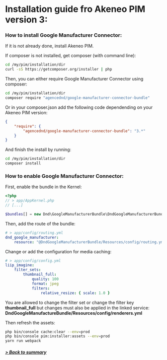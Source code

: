 # Installation guide fro Akeneo PIM version 3:

### How to install Google Manufacturer Connector:

If it is not already done, install Akeneo PIM.

If composer is not installed, get composer (with command line):

```bash
cd /my/pim/installation/dir
curl -sS https://getcomposer.org/installer | php
```

Then, you can either require Google Manufacturer Connector using composer:
```bash
cd /my/pim/installation/dir
composer require "agencednd/google-manufacturer-connector-bundle"
```
Or in your composer.json add the following code dependending on your Akeneo PIM version:
```json
{   
    "require": {
        "agencednd/google-manufacturer-connector-bundle": "3.*"
    }
}
```
And finish the install by running: 
```bash
cd /my/pim/installation/dir
composer install
```

### How to enable Google Manufacturer Connector:

First, enable the bundle in the Kernel: 
```php
<?php
// > app/AppKernel.php
// [...]

$bundles[] = new Dnd\GoogleManufacturerBundle\DndGoogleManufacturerBundle();
```
Then, add the route of the bundle:
```yml
# > app/config/routing.yml
dnd_google_manufacturer:
    resource: "@DndGoogleManufacturerBundle/Resources/config/routing.yml"
``` 
Change or add the configuration for media caching:
```yml
# > app/config/config.yml
liip_imagine:
    filter_sets:
        thumbnail_full:
            quality: 100
            format: jpeg
            filters:
                relative_resize: { scale: 1.0 }
```
You are allowed to change the filter set or change the filter key **thumbnail_full** but changes must also be applied in the linked service: **DndGoogleManufactureBundle/Resources/config/renderers.yml**

Then refresh the assets:
```bash
php bin/console cache:clear --env=prod
php bin/console pim:installer:assets --env=prod
yarn run webpack
```

##### [> Back to summary](../summary.md)
